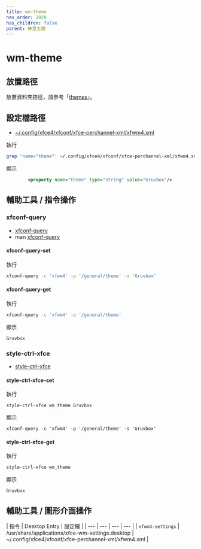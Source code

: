 ```yaml
---
title: wm-theme
nav_order: 2020
has_children: false
parent: 佈景主題
---
```



# wm-theme


## 放置路徑

放置資料夾路徑，請參考「[themes](https://samwhelp.github.io/note-about-ubuntu/read/theme.html#themes)」。


## 設定檔路徑

* [~/.config/xfce4/xfconf/xfce-perchannel-xml/xfwm4.xml](https://github.com/samwhelp/note-about-ubuntu/blob/gh-pages/_demo/adjustment/full/xfce/config/xfce4/xfconf/xfce-perchannel-xml/xfwm4.xml#L59)

執行

``` sh
grep 'name="theme"' ~/.config/xfce4/xfconf/xfce-perchannel-xml/xfwm4.xml
```

顯示

``` xml
		<property name="theme" type="string" value="Gruvbox"/>
```

## 輔助工具 / 指令操作


### xfconf-query

* [xfconf-query](https://docs.xfce.org/xfce/xfconf/xfconf-query)
* man [xfconf-query](http://manpages.ubuntu.com/manpages/jammy/en/man1/xfconf-query.1.html)

#### xfconf-query-set

執行

``` sh
xfconf-query -c 'xfwm4' -p '/general/theme' -s 'Gruvbox'
```

#### xfconf-query-get

執行

``` sh
xfconf-query -c 'xfwm4' -p '/general/theme'
```

顯示

```
Gruvbox
```


### style-ctrl-xfce

* [style-ctrl-xfce](https://samwhelp.github.io/note-about-manjaro/read/project/style-xfce/style-ctrl-xfce.html)


#### style-ctrl-xfce-set

執行

```
style-ctrl-xfce wm_theme Gruvbox
```

顯示

```
xfconf-query -c 'xfwm4' -p '/general/theme' -s 'Gruvbox'
```


#### style-ctrl-xfce-get

執行

``` sh
style-ctrl-xfce wm_theme
```

顯示

```
Gruvbox
```


## 輔助工具 / 圖形介面操作

| 指令 | Desktop Entry | 設定檔 |
| --- | --- | --- | --- |
| `xfwm4-settings` | /usr/share/applications/xfce-wm-settings.desktop | ~/.config/xfce4/xfconf/xfce-perchannel-xml/xfwm4.xml |
